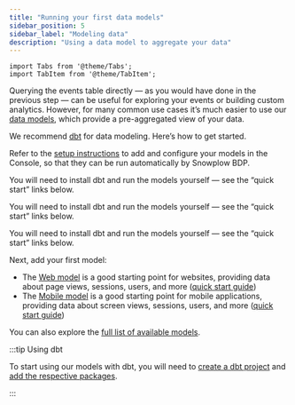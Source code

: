 ```yaml
---
title: "Running your first data models"
sidebar_position: 5
sidebar_label: "Modeling data"
description: "Using a data model to aggregate your data"
---
```


```mdx-code-block
import Tabs from '@theme/Tabs';
import TabItem from '@theme/TabItem';
```

Querying the events table directly — as you would have done in the previous step — can be useful for exploring your events or building custom analytics. However, for many common use cases it’s much easier to use our [data models](/docs/modeling-your-data/modeling-your-data-with-dbt/index.md), which provide a pre-aggregated view of your data.

We recommend [dbt](https://www.getdbt.com/) for data modeling. Here’s how to get started.

<Tabs groupId="offering" queryString>
  <TabItem value="enterprise" label="BDP Enterprise" default>

Refer to the [setup instructions](/docs/modeling-your-data/running-data-models-via-snowplow-bdp/dbt/using-dbt/index.md) to add and configure your models in the Console, so that they can be run automatically by Snowplow BDP.

  </TabItem>
  <TabItem value="cloud" label="BDP Cloud">

You will need to install dbt and run the models yourself — see the “quick start” links below.

  </TabItem>
  <TabItem value="try" label="Try Snowplow">

You will need to install dbt and run the models yourself — see the “quick start” links below.

  </TabItem>
  <TabItem value="opensource" label="Open Source">

You will need to install dbt and run the models yourself — see the “quick start” links below.

  </TabItem>
</Tabs>

Next, add your first model:
* The [Web model](/docs/modeling-your-data/modeling-your-data-with-dbt/dbt-models/dbt-web-data-model/index.md) is a good starting point for websites, providing data about page views, sessions, users, and more ([quick start guide](/docs/modeling-your-data/modeling-your-data-with-dbt/dbt-quickstart/web/index.md))
* The [Mobile model](/docs/modeling-your-data/modeling-your-data-with-dbt/dbt-quickstart/mobile/index.md) is a good starting point for mobile applications, providing data about screen views, sessions, users, and more ([quick start guide](/docs/modeling-your-data/modeling-your-data-with-dbt/dbt-quickstart/mobile/index.md))

You can also explore the [full list of available models](/docs/modeling-your-data/modeling-your-data-with-dbt/index.md).

:::tip Using dbt

To start using our models with dbt, you will need to [create a dbt project](https://docs.getdbt.com/reference/commands/init) and [add the respective packages](https://docs.getdbt.com/docs/build/packages).

:::
